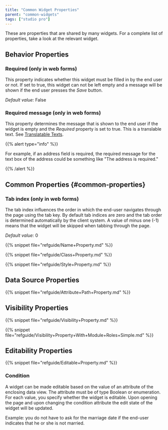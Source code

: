 ```yaml
---
title: "Common Widget Properties"
parent: "common-widgets"
tags: ["studio pro"]
---
```


These are properties that are shared by many widgets. For a complete list of properties, take a look at the relevant widget.

## Behavior Properties

### Required (only in web forms)

This property indicates whether this widget must be filled in by the end user or not. If set to true, this widget can not be left empty and a message will be shown if the end user presses the *Save* button.

_Default value:_ False

### Required message (only in web forms)

This property determines the message that is shown to the end user if the widget is empty and the *Required* property is set to true. This is a translable text. See [Translatable Texts](translatable-texts).

{{% alert type="info" %}}

For example, if an address field is required, the required message for the text box of the address could be something like "The address is required."

{{% /alert %}}

## Common Properties {#common-properties}

### Tab index (only in web forms)

The tab index influences the order in which the end-user navigates through the page using the tab key. By default tab indices are zero and the tab order is determined automatically by the client system. A value of minus one (-1) means that the widget will be skipped when tabbing through the page.

_Default value:_ 0

{{% snippet file="refguide/Name+Property.md" %}}

{{% snippet file="refguide/Class+Property.md" %}}

{{% snippet file="refguide/Style+Property.md" %}}

## Data Source Properties

{{% snippet file="refguide/Attribute+Path+Property.md" %}}

## Visibility Properties

{{% snippet file="refguide/Visibility+Property.md" %}}

{{% snippet file="refguide/Visibility+Property+With+Module+Roles+Simple.md" %}}

## Editability Properties

{{% snippet file="refguide/Editable+Property.md" %}}

### Condition

A widget can be made editable based on the value of an attribute of the enclosing data view. The attribute must be of type Boolean or enumeration. For each value, you specify whether the widget is editable. Upon opening the page and upon changing the condition attribute the edit state of the widget will be updated.

Example: you do not have to ask for the marriage date if the end-user indicates that he or she is not married.
